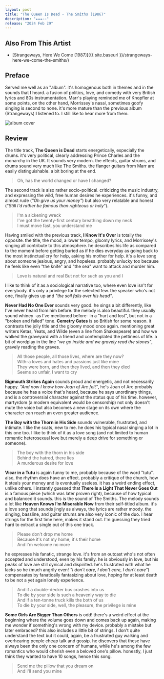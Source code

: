 ```yaml
---
layout: post
title: "The Queen Is Dead - The Smiths (1986)"
description: "★★★☆☆"
release: "2024 Feb 29"
---
```


## Also From This Artist
- [Strangeways, Here We Come (1987)]({{ site.baseurl }}/strangeways-here-we-come-the-smiths/)

## Preface
Served me well as an "album". it's homogenous both in themes and in the sounds that I heard. a fusion of politics, love, and comedy with very British lyrics and 80s instrumentation. Marr's playing reminded me of Knopfler at some points, on the other hand, Morrissey's nasal, sometimes goofy singing is second to none. it's more mature than the previous album (Strangeways) I listened to. I still like to hear more from them.

<img id="cover" alt="album cover" src="https://upload.wikimedia.org/wikipedia/en/e/ed/The-Queen-is-Dead-cover.png">

## Review
The title track, **The Queen is Dead** starts energetically, especially the drums. it's very political, clearly addressing Prince Charles and the monarchy in the UK. It sounds very modern. the effects, guitar strums, and drums sound very much like The Smiths. the flanger guitars from Marr are easily distinguishable. a bit boring at the end.

> Oh, has the world changed or have I changed?

The second track is also rather socio-political. criticizing the music industry, and expressing the wild, free human desires he experiences. it's funny, and almost rude (_"Oh give us your money"_) but also very relatable and honest (_"Still I'd rather be famous than righteous or holy"_).

> I'm a sickening wreck  
> I've got the twenty-first century breathing down my neck  
> I must move fast, you understand me

Having smiled with the previous track, **I Know It's Over** is totally the opposite. the title, the mood, a lower tempo, gloomy lyrics, and Morrissey's singing all contribute to this atmosphere. he describes his life as compared to the moment before getting buried as if he dies everyday as going back to the most instinctual cry for help, asking his mother for help. it's a love song about someone jealous, angry, and hopeless. probably unlucky too because he feels like even "the knife" and "the sea" want to attack and murder him.

> Love is natural and real
> But not for such as you and I

I like to think of it as a sociological narrative too, where even love isn't for everybody. it's only a privilege for the selected few. the speaker who's not one, finally gives up and _"the soil falls over his head"_.

**Never Had No One Ever** sounds very good. he sings a bit differently, like I've never heard from him before. the melody is also beautiful. they usually sound whiney -as I've mentioned before- in a "hurt and lost", but not in a "broken and failed" tone. **Cemetry Gates** is so British for some reason. it contrasts the jolly title and the gloomy mood once again. mentioning great writers Ketas, Yeats, and Wilde (even a line from Shakespeare) and how we walked the graveyard with a friend and contemplated the pettiness of life. a bit of wordplay in the line _"we go inside and we gravely read the stones"_, gravely reading the graves.

> All those people, all those lives, where are they now?  
> With-a loves and hates and passions just like mine  
> They were born, and then they lived, and then they died  
> Seems so unfair, I want to cry

**Bigmouth Strikes Again** sounds proud and energetic, and not necessarily happy. _"And now I know how Joan of Arc felt"_, he's Joan of Arc probably because he has a voice that's heard, because he says unordinary things, and is a controversial character against the status quo of his time. however, martyrdom (a modern equivalent would be censorship) not only doesn't mute the voice but also becomes a new stage on its own where the character can reach an even greater audience.

**The Boy with the Thorn in His Side** sounds vulnerable, frustrated, and intimate. I like the scats, new to me. he does his typical nasal singing a lot in this one too. I like to think of it as a love song (and not limited to human romantic heterosexual love but merely a deep drive for something or someone).

> The boy with the thorn in his side  
> Behind the hatred, there lies  
> A murderous desire for love

**Vicar in a Tutu** is again funny to me, probably because of the word "tutu". also, the rhythm does have an effect. probably a critique of the church, how it steals your money and is eventually useless. it has a weird ending effect, unlike others. I instantly guessed that **There Is a Light That Never Goes Out** is a famous piece (which was later proven right), because of how typical and balanced it sounds. this is the sound of The Smiths. The melody sounds a lot like **Heaven Knows I’m Miserable Now** from their self-titled album. it's a love song that sounds jingly as always, the lyrics are rather moody. the singing, bassline, and guitar strums are also very iconic of the duo. I hear strings for the first time here, makes it stand out. I'm guessing they tried hard to extract a single out of this one track.

> Please don't drop me home  
> Because it's not my home, it's their home  
> And I'm welcome no more

he expresses his fanatic, strange love. it's from an outcast who's not often accepted and understood, even by his family. he is obviously in love, but his peaks of love are still cynical and dispirited. he's frustrated with what he lacks so he (much angrily even! _"I don't care, I don't care, I don't care"_) compensates by fanatically fantasizing about love, hoping for at least death to be not a yet again lonely experience.

>And if a double-decker bus crashes into us  
> To die by your side is such a heavenly way to die  
> And if a ten-tonne truck kills the both of us  
> To die by your side, well, the pleasure, the privilege is mine

**Some Girls Are Bigger Than Others** is odd! there's a weird effect at the beginning where the volume goes down and comes back up again, making me wonder if something's wrong with my device. probably a mistake but later embraced? this also includes a little bit of strings. I don't quite understand the text but it could, again, be a frustrated guy walking and overhearing people cheap talk and gossip. he discovers that these have always been the only one concern of humans, while he's among the few romantics who would cherish even a beloved one's pillow. honestly, I just think they wanted to have 10 songs, hence this song.

> Send me the pillow that you dream on  
> And I'll send you mine
